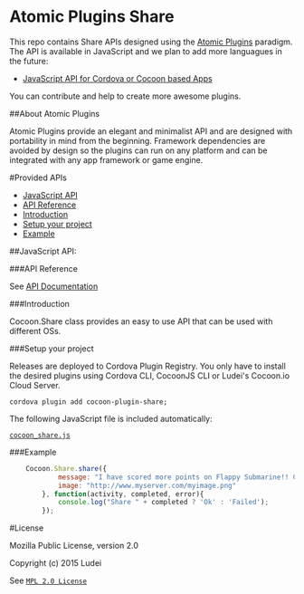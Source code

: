 Atomic Plugins Share
======================

This repo contains Share APIs designed using the [Atomic Plugins](#about-atomic-plugins) paradigm. The API is available in JavaScript and we plan to add more languagues in the future:
 
  * [JavaScript API for Cordova or Cocoon based Apps](#javascript-api)

You can contribute and help to create more awesome plugins.

##About Atomic Plugins

Atomic Plugins provide an elegant and minimalist API and are designed with portability in mind from the beginning. Framework dependencies are avoided by design so the plugins can run on any platform and can be integrated with any app framework or game engine. 

#Provided APIs

  * [JavaScript API](#javascript-api)
  * [API Reference](#api-reference)
  * [Introduction](#introduction)
  * [Setup your project](#setup-your-project)
  * [Example](#example-1)

##JavaScript API:

###API Reference

See [API Documentation](http://ludei.github.io/atomic-plugins-docs/dist/doc/js/Cocoon.Share.html)

###Introduction 

Cocoon.Share class provides an easy to use API that can be used with different OSs.

###Setup your project

Releases are deployed to Cordova Plugin Registry. You only have to install the desired plugins using Cordova CLI, CocoonJS CLI or Ludei's Cocoon.io Cloud Server.

    cordova plugin add cocoon-plugin-share;

The following JavaScript file is included automatically:

[`cocoon_share.js`](src/js/cocoon_share.js)

###Example

```javascript
	Cocoon.Share.share({
            message: "I have scored more points on Flappy Submarine!! Chooo choooo",
            image: "http://www.myserver.com/myimage.png"
        }, function(activity, completed, error){
            console.log("Share " + completed ? 'Ok' : 'Failed');
        });
```

#License

Mozilla Public License, version 2.0

Copyright (c) 2015 Ludei 

See [`MPL 2.0 License`](LICENSE)
